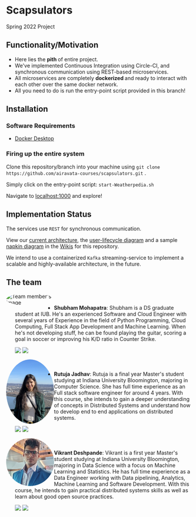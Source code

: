 # Scapsulators
Spring 2022 Project


## Functionality/Motivation

<ul>
  <li>Here lies the <b> pith </b> of entire project.</li>
  <li>We've implemented Continuous Integration using Circle-CI, and synchronous communication using REST-based microservices.</li>
  <li>All microservices are completely <b> dockerized </b> and ready to interact with each other over the same docker network.</li>
  <li>All you need to do is run the entry-point script provided in this branch!</li>
</ul>


## Installation 

### Software Requirements

* [Docker Desktop](https://docs.docker.com/desktop/)

### Firing up the entire system

Clone this repository/branch into your machine using `git clone https://github.com/airavata-courses/scapsulators.git` .

Simply click on the entry-point script: `start-Weatherpedia.sh`

Navigate to [localhost:1000](http://localhost:1000) and explore!

## Implementation Status

The services use `REST` for synchronous communication.

View our [current architecture](https://github.com/airavata-courses/scapsulators/wiki/Architecture-and-Documentation), the [user-lifecycle diagram](https://github.com/airavata-courses/scapsulators/wiki/Flow-Diagram-for-user-lifecycle) and a sample [napkin diagram](https://github.com/airavata-courses/scapsulators/wiki/Flow-Diagram-for-user-lifecycle) in the [Wikis](https://github.com/airavata-courses/scapsulators/wiki) for this repository.

We intend to use a containerized `Kafka` streaming-service to implement a scalable and highly-available architecture, in the future.



## The team


<img src="https://i.ibb.co/K72RqYw/personal.jpg" alt="Team member's Image" width="130" ALIGN ="left" style="border-radius:50%;"/><br>

- **Shubham Mohapatra**: Shubham is a DS graduate student at IUB. He's an experienced Software and Cloud Engineer with several years of Experience in the field of Python Programming, Cloud Computing, Full Stack App Development and Machine Learning. When he's not developing stuff, he can be found playing the guitar, scoring a goal in soccer or improving his K/D ratio in Counter Strike.


   [<img src="https://img.shields.io/badge/LinkedIn-0077B5?style=for-the-badge&logo=linkedin&logoColor=white" />](https://www.linkedin.com/in/shubhammohapatra/)
   [<img src="https://img.shields.io/badge/GitHub-100000?style=for-the-badge&logo=github&logoColor=white" />](https://github.com/shubhpatr/)




<img src="Documentation/Team-members/Rutuja.jpg" alt="Team member's Image" width="130" ALIGN ="left" style="border-radius:50%;"/><br>

- **Rutuja Jadhav**: Rutuja is a final year Master's student studying at Indiana University Bloomington, majoring in Computer Science. She has full time experience as an Full stack software engineer for around 4 years. With this course, she intends to gain a deeper understanding of concepts in Distributed Systems and understand how to develop end to end applications on distributed systems.


   [<img src="https://img.shields.io/badge/LinkedIn-0077B5?style=for-the-badge&logo=linkedin&logoColor=white" />](https://www.linkedin.com/in/rutuja-jadhav-89284a126/)
   [<img src="https://img.shields.io/badge/GitHub-100000?style=for-the-badge&logo=github&logoColor=white" />](https://github.com/RutujaJadhav19/)



<img src="Documentation/Team-members/Vikrant.jpg" alt="Team member's Image" width="130" ALIGN ="left" style="border-radius:50%;"/><br>

- **Vikrant Deshpande**: Vikrant is a first year Master's student studying at Indiana University Bloomington, majoring in Data Science with a focus on Machine Learning and Statistics. He has full time experience as a Data Engineer working with Data pipelining, Analytics, Machine Learning and Software Development. With this course, he intends to gain practical distributed systems skills as well as learn about good open source practices.


   [<img src="https://img.shields.io/badge/LinkedIn-0077B5?style=for-the-badge&logo=linkedin&logoColor=white" />](https://www.linkedin.com/in/vikrant-deshpande/)
   [<img src="https://img.shields.io/badge/GitHub-100000?style=for-the-badge&logo=github&logoColor=white" />](https://github.com/vikrantdeshpande09876/)